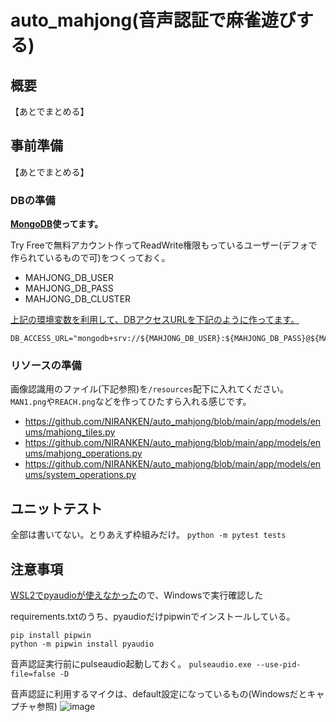 # auto_mahjong(音声認証で麻雀遊びする)

## 概要
【あとでまとめる】

## 事前準備
【あとでまとめる】
### DBの準備
**[MongoDB](https://www.mongodb.com)使ってます。**

Try Freeで無料アカウント作ってReadWrite権限もっているユーザー(デフォで作られているもので可)をつくっておく。
- MAHJONG_DB_USER
- MAHJONG_DB_PASS
- MAHJONG_DB_CLUSTER

[上記の環境変数を利用して、DBアクセスURLを下記のように作ってます。](https://github.com/NIRANKEN/auto_mahjong/blob/main/app/dao/pymongo_client.py#L21-L23)
```
DB_ACCESS_URL="mongodb+srv://${MAHJONG_DB_USER}:${MAHJONG_DB_PASS}@${MAHJONG_DB_CLUSTER}.mongodb.net/myFirstDatabase"
```
### リソースの準備
画像認識用のファイル(下記参照)を`/resources`配下に入れてください。
`MAN1.png`や`REACH.png`などを作ってひたすら入れる感じです。
- https://github.com/NIRANKEN/auto_mahjong/blob/main/app/models/enums/mahjong_tiles.py
- https://github.com/NIRANKEN/auto_mahjong/blob/main/app/models/enums/mahjong_operations.py
- https://github.com/NIRANKEN/auto_mahjong/blob/main/app/models/enums/system_operations.py


## ユニットテスト
全部は書いてない。とりあえず枠組みだけ。
`python -m pytest tests`

## 注意事項
[WSL2でpyaudioが使えなかった](https://github.com/microsoft/WSL/issues/6818)ので、Windowsで実行確認した

requirements.txtのうち、pyaudioだけpipwinでインストールしている。
```
pip install pipwin
python -m pipwin install pyaudio
```

音声認証実行前にpulseaudio起動しておく。
`pulseaudio.exe --use-pid-file=false -D`

音声認証に利用するマイクは、default設定になっているもの(Windowsだとキャプチャ参照)
![image](https://user-images.githubusercontent.com/26358606/156390789-4a07237d-6a5d-4f4c-9b18-53c8ea5fcd06.png)
